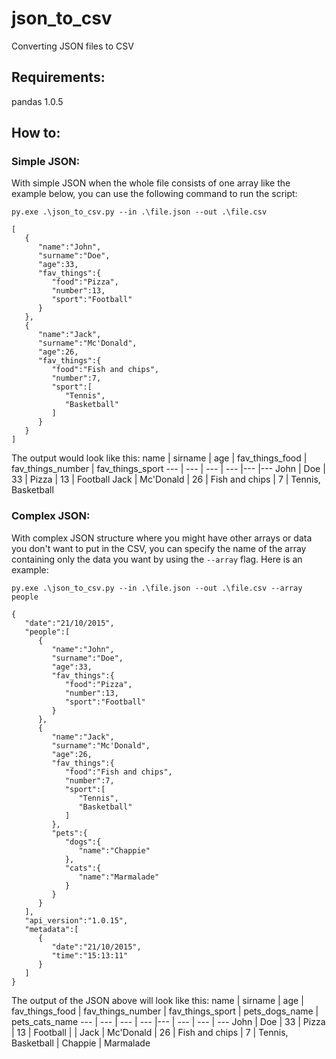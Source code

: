 # json_to_csv
Converting JSON files to CSV

## Requirements: ##  
pandas            1.0.5

## How to: ## 
### Simple JSON: ###  
With simple JSON when the whole file consists of one array like the example below, you can use the following command to run the script:
```
py.exe .\json_to_csv.py --in .\file.json --out .\file.csv
```
```
[
   {
      "name":"John",
      "surname":"Doe",
      "age":33,
      "fav_things":{
         "food":"Pizza",
         "number":13,
         "sport":"Football"
      }
   },
   {
      "name":"Jack",
      "surname":"Mc'Donald",
      "age":26,
      "fav_things":{
         "food":"Fish and chips",
         "number":7,
         "sport":[
            "Tennis",
            "Basketball"
         ]
      }
   }
]
```
The output would look like this:
name | sirname | age | fav_things_food | fav_things_number | fav_things_sport 
--- | --- | --- | --- |--- |---
John | Doe | 33 | Pizza | 13 | Football
Jack | Mc'Donald | 26 | Fish and chips | 7 | Tennis, Basketball

### Complex JSON: ### 

With complex JSON structure where you might have other arrays or data you don't want to put in the CSV, you can 
specify the name of the array containing only the data you want by using the `--array` flag. Here is an example:
```
py.exe .\json_to_csv.py --in .\file.json --out .\file.csv --array people
```
```
{
   "date":"21/10/2015",
   "people":[
      {
         "name":"John",
         "surname":"Doe",
         "age":33,
         "fav_things":{
            "food":"Pizza",
            "number":13,
            "sport":"Football"
         }
      },
      {
         "name":"Jack",
         "surname":"Mc'Donald",
         "age":26,
         "fav_things":{
            "food":"Fish and chips",
            "number":7,
            "sport":[
               "Tennis",
               "Basketball"
            ]
         },
         "pets":{
            "dogs":{
               "name":"Chappie"
            },
            "cats":{
               "name":"Marmalade"
            }
         }
      }
   ],
   "api_version":"1.0.15",
   "metadata":[
      {
         "date":"21/10/2015",
         "time":"15:13:11"
      }
   ]
}
```
The output of the JSON above will look like this:
name | sirname | age | fav_things_food | fav_things_number | fav_things_sport | pets_dogs_name | pets_cats_name
--- | --- | --- | --- |--- | --- | --- | ---
John | Doe | 33 | Pizza | 13 | Football | |
Jack | Mc'Donald | 26 | Fish and chips | 7 | Tennis, Basketball | Chappie | Marmalade
